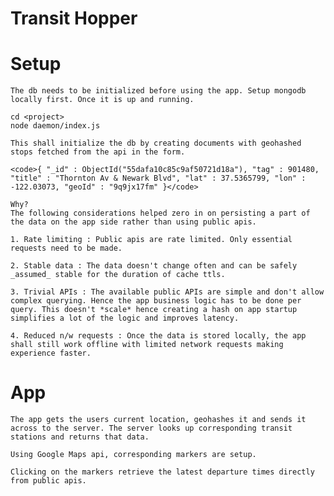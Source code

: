 # Transit Hopper
# Setup
	The db needs to be initialized before using the app. Setup mongodb locally first. Once it is up and running.

	cd <project>
	node daemon/index.js

	This shall initialize the db by creating documents with geohashed stops fetched from the api in the form.

	<code>{ "_id" : ObjectId("55dafa10c85c9af50721d18a"), "tag" : 901480, "title" : "Thornton Av & Newark Blvd", "lat" : 37.5365799, "lon" : -122.03073, "geoId" : "9q9jx17fm" }</code>

	Why?
	The following considerations helped zero in on persisting a part of the data on the app side rather than using public apis.

	1. Rate limiting : Public apis are rate limited. Only essential requests need to be made.

	2. Stable data : The data doesn't change often and can be safely _assumed_ stable for the duration of cache ttls. 

	3. Trivial APIs : The available public APIs are simple and don't allow complex querying. Hence the app business logic has to be done per query. This doesn't *scale* hence creating a hash on app startup simplifies a lot of the logic and improves latency.

	4. Reduced n/w requests : Once the data is stored locally, the app shall still work offline with limited network requests making experience faster.


# App

	The app gets the users current location, geohashes it and sends it across to the server. The server looks up corresponding transit stations and returns that data. 
	
	Using Google Maps api, corresponding markers are setup.

	Clicking on the markers retrieve the latest departure times directly from public apis.
